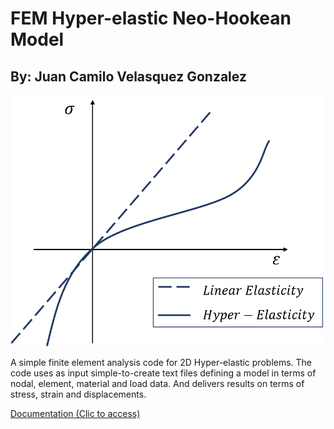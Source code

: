 # FEM Hyper-elastic Neo-Hookean Model

## By: Juan Camilo Velasquez Gonzalez

<img src="https://github.com/jucavel09/FEM_Hyperelastic/blob/main/NB_FINAL/img/NB12.png" width="500" >

A simple finite element analysis code for 2D Hyper-elastic problems. The code uses as input simple-to-create text files defining a model in terms of nodal, element, material and load data. And delivers results on terms of stress, strain and displacements.


[Documentation (Clic to access)](https://nbviewer.jupyter.org/github/jucavel09/FEM_Hyperelastic/blob/main/NB_FINAL/Proyecto_Final_FEM.ipynb#)
